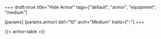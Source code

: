 +++
draft=true
title="Hide Armor"
tags=["default", "armor", "equipment", "medium"]

[params]
  [params.armor]
    def="10"
    arch="Medium"
    traits=["-"]
+++

{{< armor-table >}}


